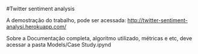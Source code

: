 #Twitter sentiment analysis

A demostração do trabalho, pode ser acessada: http://twitter-sentiment-analysi.herokuapp.com/

Sobre a Documentação completa, algoritmo utilizado, métricas e etc, deve acessar a pasta Models/Case Study.ipynd


